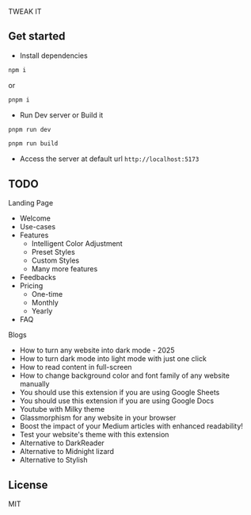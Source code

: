 TWEAK IT

## Get started

- Install dependencies

```bash
npm i
```

or 
```bash
pnpm i
```

- Run Dev server or Build it

```bash
pnpm run dev 
```

```bash
pnpm run build
```


- Access the server at default url `http://localhost:5173`


## TODO 

Landing Page

- Welcome
- Use-cases
- Features
    - Intelligent Color Adjustment
    - Preset Styles
    - Custom Styles
    - Many more features
- Feedbacks
- Pricing
    - One-time
    - Monthly
    - Yearly 
- FAQ

Blogs

- How to turn any website into dark mode - 2025
- How to turn dark mode into light mode with just one click
- How to read content in full-screen 
- How to change background color and font family of any website manually 
- You should use this extension if you are using Google Sheets 
- You should use this extension if you are using Google Docs
- Youtube with Milky theme  
- Glassmorphism for any website in your browser
- Boost the impact of your Medium articles with enhanced readability!  
- Test your website's theme with this extension
- Alternative to DarkReader
- Alternative to Midnight lizard
- Alternative to Stylish


## License

MIT